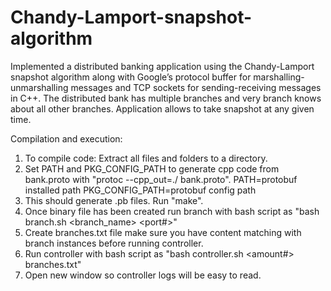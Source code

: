 # Chandy-Lamport-snapshot-algorithm

Implemented a distributed banking application using the Chandy-Lamport snapshot algorithm along with Google’s protocol buffer for marshalling-unmarshalling messages and TCP sockets for sending-receiving messages in C++. The distributed bank has multiple branches and very branch knows about all other branches. Application allows to take snapshot at any given time. 

Compilation and execution: 

1. To compile code: Extract all files and folders to a directory. 
2. Set PATH and PKG_CONFIG_PATH to generate cpp code from bank.proto with "protoc --cpp_out=./ bank.proto". 
	PATH=protobuf installed path
	PKG_CONFIG_PATH=protobuf config path
3. This should generate .pb files. Run "make". 
4. Once binary file has been created run branch with bash script as "bash branch.sh <branch_name> <port#>"
5. Create branches.txt file make sure you have content matching with branch instances before running controller. 
6. Run controller with bash script as "bash controller.sh <amount#> branches.txt"
7. Open new window so controller logs will be easy to read.
